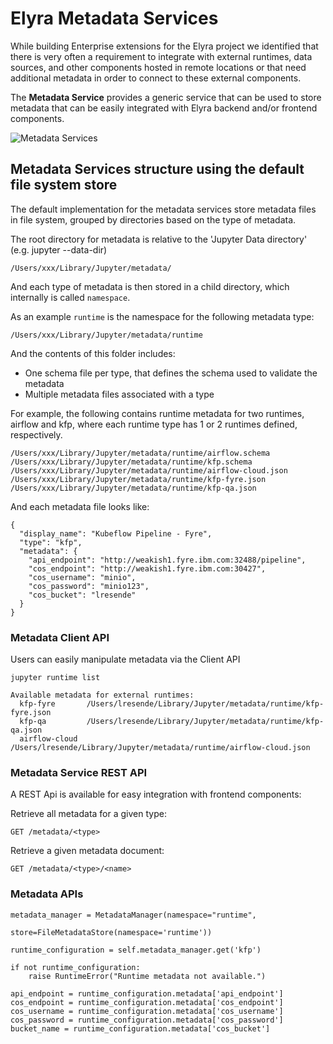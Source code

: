 <!--
{% comment %}
Copyright 2018-2020 IBM Corporation

Licensed under the Apache License, Version 2.0 (the "License");
you may not use this file except in compliance with the License.
You may obtain a copy of the License at

http://www.apache.org/licenses/LICENSE-2.0

Unless required by applicable law or agreed to in writing, software
distributed under the License is distributed on an "AS IS" BASIS,
WITHOUT WARRANTIES OR CONDITIONS OF ANY KIND, either express or implied.
See the License for the specific language governing permissions and
limitations under the License.
{% endcomment %}
-->

# Elyra Metadata Services

While building Enterprise extensions for the Elyra project we identified that there
is very often a requirement to integrate with external runtimes, data sources, and other 
components hosted in remote locations or that need additional metadata in order to connect
to these external components. 

The **Metadata Service** provides a generic service that can be used to store metadata
that can be easily integrated with Elyra backend and/or frontend components.

![Metadata Services](../source/images/metadata-components.png)

## Metadata Services structure using the default file system store

The default implementation for the metadata services store metadata files in file system, grouped
by directories based on the type of metadata. 

The root directory for metadata is relative to the 'Jupyter Data directory' (e.g. jupyter --data-dir)

```
/Users/xxx/Library/Jupyter/metadata/
```

And each type of metadata is then stored in a child directory, which internally is
called `namespace`. 

As an example `runtime` is the namespace for the following metadata type:

```
/Users/xxx/Library/Jupyter/metadata/runtime
```

And the contents of this folder includes:

* One schema file per type, that defines the schema used to validate the metadata
* Multiple metadata files associated with a type

For example, the following contains runtime metadata for two runtimes, airflow and kfp, 
where each runtime type has 1 or 2 runtimes defined, respectively.

```
/Users/xxx/Library/Jupyter/metadata/runtime/airflow.schema
/Users/xxx/Library/Jupyter/metadata/runtime/kfp.schema
/Users/xxx/Library/Jupyter/metadata/runtime/airflow-cloud.json
/Users/xxx/Library/Jupyter/metadata/runtime/kfp-fyre.json
/Users/xxx/Library/Jupyter/metadata/runtime/kfp-qa.json
```

And each metadata file looks like:

```
{
  "display_name": "Kubeflow Pipeline - Fyre",
  "type": "kfp",
  "metadata": {
    "api_endpoint": "http://weakish1.fyre.ibm.com:32488/pipeline",
    "cos_endpoint": "http://weakish1.fyre.ibm.com:30427",
    "cos_username": "minio",
    "cos_password": "minio123",
    "cos_bucket": "lresende"
  }
}
```


### Metadata Client API

Users can easily manipulate metadata via the Client API

```
jupyter runtime list
```

```
Available metadata for external runtimes:
  kfp-fyre       /Users/lresende/Library/Jupyter/metadata/runtime/kfp-fyre.json
  kfp-qa         /Users/lresende/Library/Jupyter/metadata/runtime/kfp-qa.json
  airflow-cloud  /Users/lresende/Library/Jupyter/metadata/runtime/airflow-cloud.json
```

### Metadata Service REST API

A REST Api is available for easy integration with frontend components:

Retrieve all metadata for a given type:

```
GET /metadata/<type>
```

Retrieve a given metadata document:

```
GET /metadata/<type>/<name>
```


### Metadata APIs

```
metadata_manager = MetadataManager(namespace="runtime",
                                   store=FileMetadataStore(namespace='runtime'))

runtime_configuration = self.metadata_manager.get('kfp')

if not runtime_configuration:
    raise RuntimeError("Runtime metadata not available.")

api_endpoint = runtime_configuration.metadata['api_endpoint']
cos_endpoint = runtime_configuration.metadata['cos_endpoint']
cos_username = runtime_configuration.metadata['cos_username']
cos_password = runtime_configuration.metadata['cos_password']
bucket_name = runtime_configuration.metadata['cos_bucket']

```




